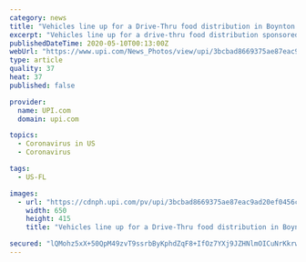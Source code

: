 ```yaml
---
category: news
title: "Vehicles line up for a Drive-Thru food distribution in Boynton Beach, Florida"
excerpt: "Vehicles line up for a drive-thru food distribution sponsored by Feeding South Florida of Boynton Beach at the Boynton Beach mall parking lot during the COVID-19 pandemic in Florida on Saturday, May 9,"
publishedDateTime: 2020-05-10T00:13:00Z
webUrl: "https://www.upi.com/News_Photos/view/upi/3bcbad8669375ae87eac9ad20ef0456c/Vehicles-line-up-for-a-Drive-Thru-food-distribution-in-Boynton-Beach-Florida/"
type: article
quality: 37
heat: 37
published: false

provider:
  name: UPI.com
  domain: upi.com

topics:
  - Coronavirus in US
  - Coronavirus

tags:
  - US-FL

images:
  - url: "https://cdnph.upi.com/pv/upi/3bcbad8669375ae87eac9ad20ef0456c/FEEDING-SOUTH-FLORIDA.jpg"
    width: 650
    height: 415
    title: "Vehicles line up for a Drive-Thru food distribution in Boynton Beach, Florida"

secured: "lQMohz5xX+50QpM49zvT9ssrbByKphdZqF8+IfOz7YXj9JZHNlmOICuNrKkrw9H5zwE6Q/ITCs2uc+pU7MRmMNHZsntKKtGLzPRrBgVdnX5bKpdQ0RPKTHK6es9Rv1ACbij/B7zRzom2IMf3RFWX851psBrn9rQ/2UtZdfRROdkO6ybqvi/U8DP151iVpq0rSlFFv3BXL7QWUUMRjjp0xDXoJF2mYdm+fohvnGtyCkzVlxlInll0u9kkuC7X/XqRUoxJfWwjoUBwoBKEF1F+bOHekRvUtCEs4laPi5MueOOz9EJTstxj+PVI5slMLUbs;BJ4Vj64qCNbRNFyTXU0BNQ=="
---
```


